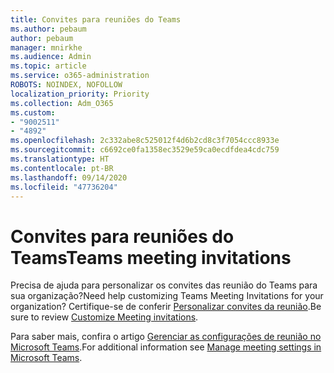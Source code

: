 ```yaml
---
title: Convites para reuniões do Teams
ms.author: pebaum
author: pebaum
manager: mnirkhe
ms.audience: Admin
ms.topic: article
ms.service: o365-administration
ROBOTS: NOINDEX, NOFOLLOW
localization_priority: Priority
ms.collection: Adm_O365
ms.custom:
- "9002511"
- "4892"
ms.openlocfilehash: 2c332abe8c525012f4d6b2cd8c3f7054ccc8933e
ms.sourcegitcommit: c6692ce0fa1358ec3529e59ca0ecdfdea4cdc759
ms.translationtype: HT
ms.contentlocale: pt-BR
ms.lasthandoff: 09/14/2020
ms.locfileid: "47736204"
---
```

# <a name="teams-meeting-invitations"></a><span data-ttu-id="78950-102">Convites para reuniões do Teams</span><span class="sxs-lookup"><span data-stu-id="78950-102">Teams meeting invitations</span></span>

<span data-ttu-id="78950-103">Precisa de ajuda para personalizar os convites das reunião do Teams para sua organização?</span><span class="sxs-lookup"><span data-stu-id="78950-103">Need help customizing Teams Meeting Invitations for your organization?</span></span> <span data-ttu-id="78950-104">Certifique-se de conferir [Personalizar convites da reunião](https://docs.microsoft.com/microsoftteams/meeting-settings-in-teams#customize-meeting-invitations).</span><span class="sxs-lookup"><span data-stu-id="78950-104">Be sure to review [Customize Meeting invitations](https://docs.microsoft.com/microsoftteams/meeting-settings-in-teams#customize-meeting-invitations).</span></span>  

<span data-ttu-id="78950-105">Para saber mais, confira o artigo [Gerenciar as configurações de reunião no Microsoft Teams](https://docs.microsoft.com/microsoftteams/meeting-settings-in-teams).</span><span class="sxs-lookup"><span data-stu-id="78950-105">For additional information see [Manage meeting settings in Microsoft Teams](https://docs.microsoft.com/microsoftteams/meeting-settings-in-teams).</span></span>
